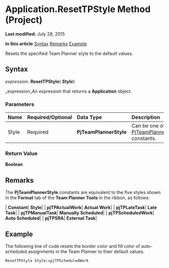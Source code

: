 
# Application.ResetTPStyle Method (Project)

 **Last modified:** July 28, 2015

 **In this article**
 [Syntax](#sectionSection0)
 [Remarks](#sectionSection1)
 [Example](#sectionSection2)


Resets the specified Team Planner style to the default values.


## Syntax
<a name="sectionSection0"> </a>

 _expression_. **ResetTPStyle**( **_Style_**)

 _expression_An expression that returns a  **Application** object.


### Parameters



|**Name**|**Required/Optional**|**Data Type**|**Description**|
|:-----|:-----|:-----|:-----|
|Style|Required| **PjTeamPlannerStyle**|Can be one of the  ** [PjTeamPlannerStyle](75cdc9ed-241e-c420-192b-2452fa66ae8c.md)** constants.|

### Return Value

 **Boolean**


## Remarks
<a name="sectionSection1"> </a>

The  **PjTeamPlannerStyle** constants are equivalent to the five styles shown in the **Format** tab of the **Team Planner Tools** in the ribbon, as follows:



| **Constant**| **Style**|
| **pjTPActualWork**| **Actual Work**|
| **pjTPLateTask**| **Late Task**|
| **pjTPManualTask**| **Manually Scheduled**|
| **pjTPScheduledWork**| **Auto Scheduled**|
| **pjTPSRA**| **External Task**|

## Example
<a name="sectionSection2"> </a>

The following line of code resets the border color and fill color of auto-scheduled assignments in the Team Planner to their default values.


```
ResetTPStyle Style:=pjTPScheduledWork
```


